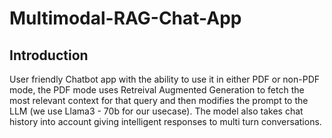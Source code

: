 # Multimodal-RAG-Chat-App

## Introduction

User friendly Chatbot app with the ability to use it in either PDF or non-PDF mode, the PDF mode uses Retreival Augmented Generation to fetch the most relevant context for that query and then modifies the prompt to the LLM (we use Llama3 - 70b for our usecase). The model also takes chat history into account giving intelligent responses to multi turn conversations.


